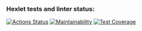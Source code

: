 ### Hexlet tests and linter status:
[![Actions Status](https://github.com/nick-stepanyan/frontend-project-11/workflows/hexlet-check/badge.svg)](https://github.com/nick-stepanyan/frontend-project-11/actions)
[![Maintainability](https://api.codeclimate.com/v1/badges/2e7cb94c9f17bf250105/maintainability)](https://codeclimate.com/github/nick-stepanyan/frontend-project-11/maintainability)
[![Test Coverage](https://api.codeclimate.com/v1/badges/2e7cb94c9f17bf250105/test_coverage)](https://codeclimate.com/github/nick-stepanyan/frontend-project-11/test_coverage)
